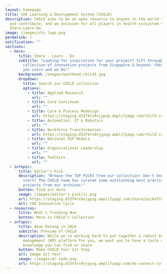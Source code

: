```yaml
---
layout: homepage
title: CHI Learning & Development System (CHILD)
description: CHILD aims to be an open resource to anyone in the world to access
  and contribute, and we envision for all players in health ecosystem to
  Share-Learn-Do.
image: /images/chi logo.png
permalink: /
notification: ""
sections:
  - hero:
      title: Share - Learn - Do
      subtitle: "Looking for inspiration for your project? Sift through our growing
        collection of innovation projects from Singapore & beyond: they Share,
        you Learn and we Do!"
      background: /images/masthead_child3.jpg
      dropdown:
        title: Search our CHILD collection
        options:
          - title: Applied Research
            url: ""
          - title: Care Continuum
            url: ""
          - title: Care & Process Redesign
            url: https://staging.d33f4rx9vjypzg.amplifyapp.com/child-collection/care-and-process-redesign/
          - title: Automation, IT & Robotics
            url: ""
          - title: Workforce Transformation
            url: https://staging.d33f4rx9vjypzg.amplifyapp.com/child-collection/workforce-transformation/
          - title: National HIP Medals
            url: ""
          - title: Organisational Leadership
            url: ""
          - title: Toolkits
            url: ""
  - infopic:
      title: Editor's Pick
      description: "Browse the TOP PICKS from our collection! Don't know where to
        start? The CHILD team has curated some outstanding best practice
        projects from our archives:"
      button: Find out more
      image: /images/editor's pick(1).png
      url: https://staging.d33f4rx9vjypzg.amplifyapp.com/share/pickofthemonth/
      alt: CHI Innovation Cycle
  - resources:
      title: What's Trending Now
      button: More in CHILD's Collection
  - infopic:
      title: Akan Datang in 2024
      subtitle: Preview of CHILD
      description: While we're working hard to put together a robust knowledge
        management (KM) platform for you, we want you to have a taste of the
        knowledge you can find or share
      button: Make CHILD Your 1st Step
      alt: Image alt text
      image: /images/qr code.png
      url: https://staging.d33f4rx9vjypzg.amplifyapp.com/do-connect-collaborate/
---
```

